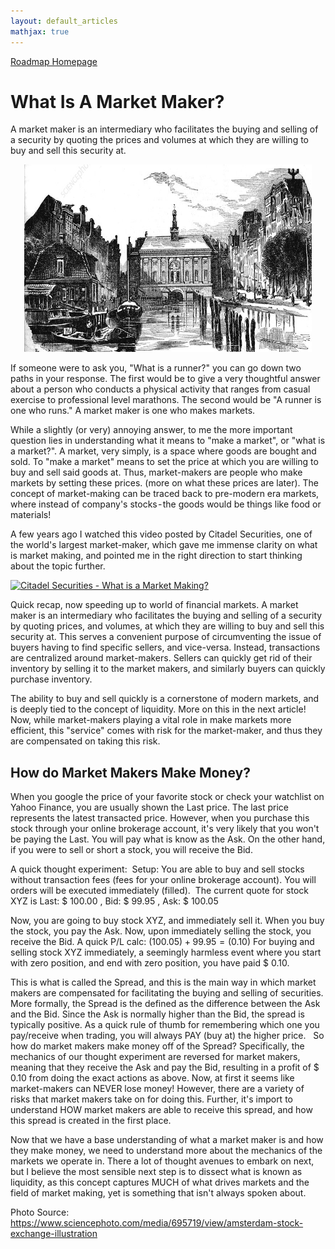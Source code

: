 ```yaml
---
layout: default_articles
mathjax: true
---
```

[Roadmap Homepage](../articles_index.md)


# What Is A Market Maker?
A market maker is an intermediary who facilitates the buying and selling of a security by quoting the prices and volumes at which they are willing to buy and sell this security at.
<p align="center">
  <img width="460" height="300" src="amsterdam.jpg">
</p>


If someone were to ask you, "What is a runner?" you can go down two paths in your response. The first would be to give a very thoughtful answer about a person who conducts a physical activity that ranges from casual exercise to professional level marathons. The second would be "A runner is one who runs."
A market maker is one who makes markets.

While a slightly (or very) annoying answer, to me the more important question lies in understanding what it means to "make a market", or "what is a market?".
A market, very simply, is a space where goods are bought and sold. To "make a market" means to set the price at which you are willing to buy and sell said goods at. Thus, market-makers are people who make markets by setting these prices. (more on what these prices are later). The concept of market-making can be traced back to pre-modern era markets, where instead of company's stocks - the goods would be things like food or materials!

A few years ago I watched this video posted by Citadel Securities, one of the world's largest market-maker, which gave me immense clarity on what is market making, and pointed me in the right direction to start thinking about the topic further.

[![Citadel Securities - What is a Market Making?](https://img.youtube.com/vi/KsKsyW5vp6A/0.jpg)](https://youtu.be/KsKsyW5vp6A)


Quick recap, now speeding up to world of financial markets. A market maker is an intermediary who facilitates the buying and selling of a security by quoting prices, and volumes, at which they are willing to buy and sell this security at. This serves a convenient purpose of circumventing the issue of buyers having to find specific sellers, and vice-versa. Instead, transactions are centralized around market-makers. Sellers can quickly get rid of their inventory by selling it to the market makers, and similarly buyers can quickly purchase inventory.

The ability to buy and sell quickly is a cornerstone of modern markets, and is deeply tied to the concept of liquidity. More on this in the next article!
Now, while market-makers playing a vital role in make markets more efficient, this "service" comes with risk for the market-maker, and thus they are compensated on taking this risk. 

## How do Market Makers Make Money? 

When you google the price of your favorite stock or check your watchlist on Yahoo Finance, you are usually shown the Last price. The last price represents the latest transacted price. However, when you purchase this stock through your online brokerage account, it's very likely that you won't be paying the Last. You will pay what is know as the Ask. On the other hand, if you were to sell or short a stock, you will receive the Bid. 

A quick thought experiment: 
Setup:
You are able to buy and sell stocks without transaction fees (fees for your online brokerage account).
You will orders will be executed immediately (filled). 
The current quote for stock XYZ is Last: \$ 100.00 , Bid: \$ 99.95 , Ask: \$ 100.05

Now, you are going to buy stock XYZ, and immediately sell it. When you buy the stock, you pay the Ask. Now, upon immediately selling the stock, you receive the Bid. A quick P/L calc: $(100.05) + 99.95 = (0.10)$
For buying and selling stock XYZ immediately, a seemingly harmless event where you start with zero position, and end with zero position, you have paid \$ 0.10.

This is what is called the Spread, and this is the main way in which market makers are compensated for facilitating the buying and selling of securities. More formally, the Spread is the defined as the difference between the Ask and the Bid. Since the Ask is normally higher than the Bid, the spread is typically positive. As a quick rule of thumb for remembering which one you pay/receive when trading, you will always PAY (buy at) the higher price.
 
So how do market makers make money off of the Spread? Specifically, the mechanics of our thought experiment are reversed for market makers, meaning that they receive the Ask and pay the Bid, resulting in a profit of \$ 0.10 from doing the exact actions as above. Now, at first it seems like market-makers can NEVER lose money! However, there are a variety of risks that market makers take on for doing this. Further, it's import to understand HOW market makers are able to receive this spread, and how this spread is created in the first place. 

Now that we have a base understanding of what a market maker is and how they make money, we need to understand more about the mechanics of the markets we operate in. There a lot of thought avenues to embark on next, but I believe the most sensible next step is to dissect what is known as liquidity, as this concept captures MUCH of what drives markets and the field of market making, yet is something that isn't always spoken about. 

Photo Source: https://www.sciencephoto.com/media/695719/view/amsterdam-stock-exchange-illustration
